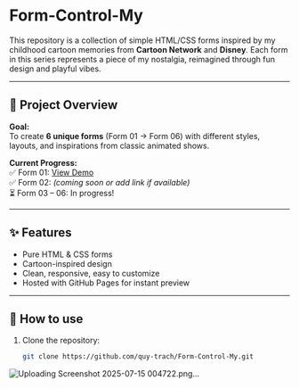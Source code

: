 # Form-Control-My

This repository is a collection of simple HTML/CSS forms inspired by my childhood cartoon memories from **Cartoon Network** and **Disney**. Each form in this series represents a piece of my nostalgia, reimagined through fun design and playful vibes.

---

## 📑 Project Overview

**Goal:**  
To create **6 unique forms** (Form 01 → Form 06) with different styles, layouts, and inspirations from classic animated shows.

**Current Progress:**  
✅ Form 01: [View Demo](https://quy-trach.github.io/Form-Control-My/form-01.html)  
✅ Form 02: _(coming soon or add link if available)_  
⏳ Form 03 – 06: In progress!

---

## ✨ Features

- Pure HTML & CSS forms
- Cartoon-inspired design
- Clean, responsive, easy to customize
- Hosted with GitHub Pages for instant preview

---

## 🚀 How to use

1. Clone the repository:
   ```bash
   git clone https://github.com/quy-trach/Form-Control-My.git


![Uploading Screenshot 2025-07-15 004722.png…]()
